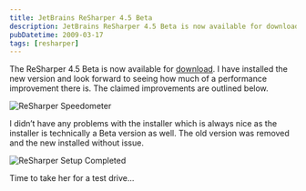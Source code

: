 ```yaml
---
title: JetBrains ReSharper 4.5 Beta
description: JetBrains ReSharper 4.5 Beta is now available for download and has claimed improvements. The installation went smoothly and it is time to take it for a test drive.
pubDatetime: 2009-03-17
tags: [resharper]
---
```


The ReSharper 4.5 Beta is now available for [download](http://www.jetbrains.com/resharper/beta.html). I have installed the new version and look forward to seeing how much of a performance improvement there is. The claimed improvements are outlined below.

![ReSharper Speedometer](/images/blog/ReSharper-Speedometer.png)

I didn’t have any problems with the installer which is always nice as the installer is technically a Beta version as well. The old version was removed and the new installed without issue.

![ReSharper Setup Completed](/images/blog/ReSharper-setup-completed.png)

Time to take her for a test drive...
